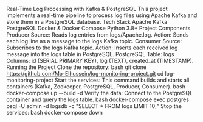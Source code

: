 Real-Time Log Processing with Kafka & PostgreSQL
This project implements a real-time pipeline to process log files using Apache Kafka and store them in a PostgreSQL database.
Tech Stack
Apache Kafka
PostgreSQL
Docker & Docker Compose
Python 3.8+
Project Components
Producer
Source: Reads log entries from logs/Apache.log.
Action: Sends each log line as a message to the logs Kafka topic.
Consumer
Source: Subscribes to the logs Kafka topic.
Action: Inserts each received log message into the logs table in PostgreSQL.
PostgreSQL Table: logs
Columns: id (SERIAL PRIMARY KEY), log (TEXT), created_at (TIMESTAMP).
Running the Project
Clone the repository:
bash
git clone https://github.com/Mo-Elhussein/log-monitoring-project.git
cd log-monitoring-project
Start the services:
This command builds and starts all containers (Kafka, Zookeeper, PostgreSQL, Producer, Consumer).
bash
docker-compose up --build -d
Verify the data:
Connect to the PostgreSQL container and query the logs table.
bash
docker-compose exec postgres psql -U admin -d logsdb -c "SELECT * FROM logs LIMIT 10;"
Stop the services:
bash
docker-compose down